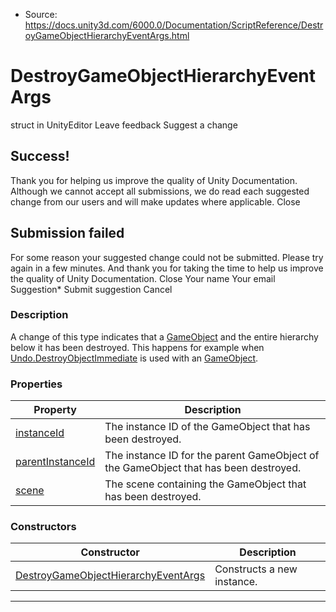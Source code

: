 * Source: https://docs.unity3d.com/6000.0/Documentation/ScriptReference/DestroyGameObjectHierarchyEventArgs.html

# DestroyGameObjectHierarchyEventArgs
struct in UnityEditor
Leave feedback
Suggest a change
## Success!
Thank you for helping us improve the quality of Unity Documentation. Although we cannot accept all submissions, we do read each suggested change from our users and will make updates where applicable.
Close
## Submission failed
For some reason your suggested change could not be submitted. Please <a>try again</a> in a few minutes. And thank you for taking the time to help us improve the quality of Unity Documentation.
Close
Your name Your email Suggestion* Submit suggestion
Cancel
### Description
A change of this type indicates that a [GameObject](https://docs.unity3d.com/6000.0/Documentation/ScriptReference/GameObject.html) and the entire hierarchy below it has been destroyed. This happens for example when [Undo.DestroyObjectImmediate](https://docs.unity3d.com/6000.0/Documentation/ScriptReference/Undo.DestroyObjectImmediate.html) is used with an [GameObject](https://docs.unity3d.com/6000.0/Documentation/ScriptReference/GameObject.html).
### Properties
Property | Description  
---|---  
[instanceId](https://docs.unity3d.com/6000.0/Documentation/ScriptReference/DestroyGameObjectHierarchyEventArgs-instanceId.html) | The instance ID of the GameObject that has been destroyed.  
[parentInstanceId](https://docs.unity3d.com/6000.0/Documentation/ScriptReference/DestroyGameObjectHierarchyEventArgs-parentInstanceId.html) | The instance ID for the parent GameObject of the GameObject that has been destroyed.  
[scene](https://docs.unity3d.com/6000.0/Documentation/ScriptReference/DestroyGameObjectHierarchyEventArgs-scene.html) | The scene containing the GameObject that has been destroyed.  
### Constructors
Constructor | Description  
---|---  
[DestroyGameObjectHierarchyEventArgs](https://docs.unity3d.com/6000.0/Documentation/ScriptReference/DestroyGameObjectHierarchyEventArgs-ctor.html) | Constructs a new instance.  
* * *
